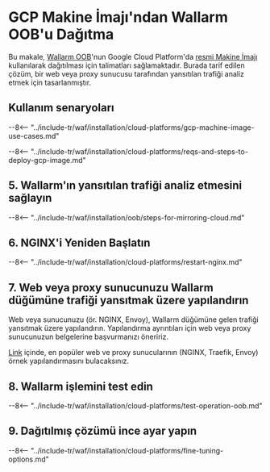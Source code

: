 [link-launch-instance]:     https://cloud.google.com/deep-learning-vm/docs/quickstart-marketplace

[img-ssh-key-generation]:       ../../../images/installation-gcp/common/ssh-key-generation.png
[versioning-policy]:            ../../../updating-migrating/versioning-policy.md#version-list
[img-wl-console-users]:         ../../../images/check-user-no-2fa.png
[img-create-wallarm-node]:      ../../../images/user-guides/nodes/create-cloud-node.png
[deployment-platform-docs]:     ../../../installation/supported-deployment-options.md
[node-token]:                       ../../../quickstart.md#deploy-the-wallarm-filtering-node
[api-token]:                        ../../../user-guides/settings/api-tokens.md
[wallarm-token-types]:              ../../../user-guides/nodes/nodes.md#api-and-node-tokens-for-node-creation
[platform]:                         ../../../installation/supported-deployment-options.md
[ptrav-attack-docs]:                ../../../attacks-vulns-list.md#path-traversal
[attacks-in-ui-image]:              ../../../images/admin-guides/test-attacks-quickstart.png
[wallarm-nginx-directives]:         ../../../admin-en/configure-parameters-en.md
[autoscaling-docs]:                 ../../../admin-en/installation-guides/google-cloud/autoscaling-overview.md
[real-ip-docs]:                     ../../../admin-en/using-proxy-or-balancer-en.md
[allocate-memory-docs]:             ../../../admin-en/configuration-guides/allocate-resources-for-node.md
[limiting-request-processing]:      ../../../user-guides/rules/configure-overlimit-res-detection.md
[logs-docs]:                        ../../../admin-en/configure-logging.md
[oob-advantages-limitations]:       ../overview.md#advantages-and-limitations
[wallarm-mode]:                     ../../../admin-en/configure-wallarm-mode.md
[wallarm-api-via-proxy]:            ../../../admin-en/configuration-guides/access-to-wallarm-api-via-proxy.md
[img-grouped-nodes]:                ../../../images/user-guides/nodes/grouped-nodes.png

# GCP Makine İmajı'ndan Wallarm OOB'u Dağıtma

Bu makale, [Wallarm OOB](overview.md)'nun Google Cloud Platform'da [resmi Makine İmajı](https://console.cloud.google.com/launcher/details/wallarm-node-195710/wallarm-node) kullanılarak dağıtılması için talimatları sağlamaktadır. Burada tarif edilen çözüm, bir web veya proxy sunucusu tarafından yansıtılan trafiği analiz etmek için tasarlanmıştır.

## Kullanım senaryoları

--8<-- "../include-tr/waf/installation/cloud-platforms/gcp-machine-image-use-cases.md"

--8<-- "../include-tr/waf/installation/cloud-platforms/reqs-and-steps-to-deploy-gcp-image.md"

## 5. Wallarm'ın yansıtılan trafiği analiz etmesini sağlayın

--8<-- "../include-tr/waf/installation/oob/steps-for-mirroring-cloud.md"

## 6. NGINX'i Yeniden Başlatın

--8<-- "../include-tr/waf/installation/cloud-platforms/restart-nginx.md"

## 7. Web veya proxy sunucunuzu Wallarm düğümüne trafiği yansıtmak üzere yapılandırın

Web veya sunucunuzu (ör. NGINX, Envoy), Wallarm düğümüne gelen trafiği yansıtmak üzere yapılandırın. Yapılandırma ayrıntıları için web veya proxy sunucunuzun belgelerine başvurmanızı öneririz.

[Link](overview.md#examples-of-web-server-configuration-for-traffic-mirroring) içinde, en popüler web ve proxy sunucularının (NGINX, Traefik, Envoy) örnek yapılandırmasını bulacaksınız.

## 8. Wallarm işlemini test edin

--8<-- "../include-tr/waf/installation/cloud-platforms/test-operation-oob.md"

## 9. Dağıtılmış çözümü ince ayar yapın

--8<-- "../include-tr/waf/installation/cloud-platforms/fine-tuning-options.md"